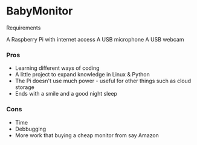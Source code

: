 # BabyMonitor

Requirements

A Raspberry Pi with internet access
A USB microphone
A USB webcam

### Pros
-   Learning different ways of coding
-   A little project to expand knowledge in Linux & Python
-   The Pi doesn't use much power - useful for other things such as cloud storage
-   Ends with a smile and a good night sleep

### Cons
-    Time
-    Debbugging 
-    More work that buying a cheap monitor from say Amazon


